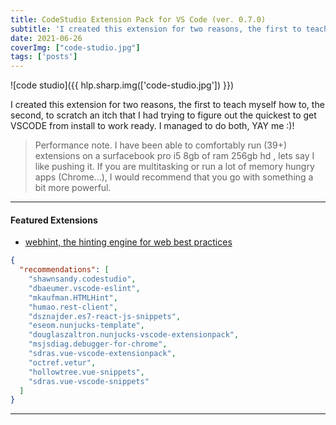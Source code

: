 ```yaml
---
title: CodeStudio Extension Pack for VS Code (ver. 0.7.0)
subtitle: 'I created this extension for two reasons, the first to teach myself how to, the second, to scratch an itch that I had trying to figure out the quickest to get VSCODE from install to work ready.'
date: 2021-06-26
coverImg: ["code-studio.jpg"]
tags: ['posts']
---
```


![code studio]({{ hlp.sharp.img(['code-studio.jpg']) }})

I created this extension for two reasons, the first to teach myself how to, the second, to scratch an itch that I had trying to figure out the quickest to get VSCODE from install to work ready. I managed to do both, YAY me :)!

> Performance note. I have been able to comfortably run (39+) extensions on a surfacebook pro i5 8gb of ram 256gb hd , lets say I like pushing it. If you are multitasking or run a lot of memory hungry apps (Chrome...), I would recommend that you go with something a bit more powerful.

----------

#### Featured Extensions

* [webhint, the hinting engine for web best practices](https://webhint.io/)

```json
{
  "recommendations": [
    "shawnsandy.codestudio",
    "dbaeumer.vscode-eslint",
    "mkaufman.HTMLHint",
    "humao.rest-client",
    "dsznajder.es7-react-js-snippets",
    "eseom.nunjucks-template",
    "douglaszaltron.nunjucks-vscode-extensionpack",
    "msjsdiag.debugger-for-chrome",
    "sdras.vue-vscode-extensionpack",
    "octref.vetur",
    "hollowtree.vue-snippets",
    "sdras.vue-vscode-snippets"
  ]
}
```

----------
